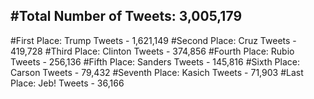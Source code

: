 #Total Number of Tweets: 3,005,179 
---
#First Place: Trump Tweets - 1,621,149
#Second Place: Cruz Tweets - 419,728
#Third Place: Clinton Tweets - 374,856
#Fourth Place: Rubio Tweets - 256,136
#Fifth Place: Sanders Tweets - 145,816
#Sixth Place: Carson Tweets - 79,432
#Seventh Place: Kasich Tweets - 71,903
#Last Place: Jeb! Tweets - 36,166
